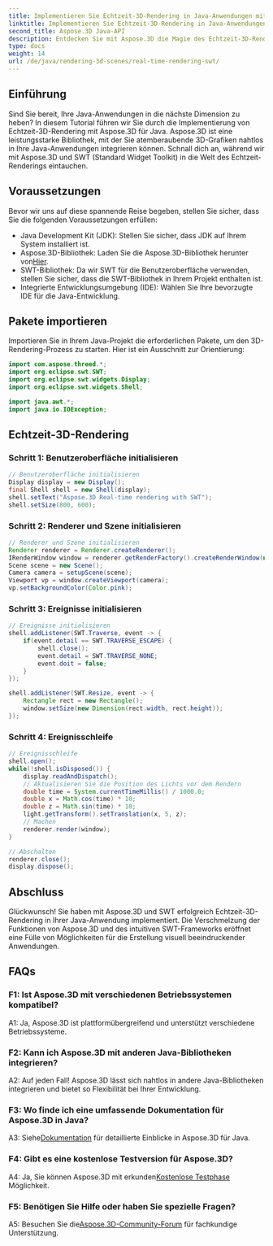 ```yaml
---
title: Implementieren Sie Echtzeit-3D-Rendering in Java-Anwendungen mithilfe von SWT
linktitle: Implementieren Sie Echtzeit-3D-Rendering in Java-Anwendungen mithilfe von SWT
second_title: Aspose.3D Java-API
description: Entdecken Sie mit Aspose.3D die Magie des Echtzeit-3D-Renderings in Java. Erstellen Sie mühelos visuell beeindruckende Anwendungen.
type: docs
weight: 14
url: /de/java/rendering-3d-scenes/real-time-rendering-swt/
---
```

## Einführung

Sind Sie bereit, Ihre Java-Anwendungen in die nächste Dimension zu heben? In diesem Tutorial führen wir Sie durch die Implementierung von Echtzeit-3D-Rendering mit Aspose.3D für Java. Aspose.3D ist eine leistungsstarke Bibliothek, mit der Sie atemberaubende 3D-Grafiken nahtlos in Ihre Java-Anwendungen integrieren können. Schnall dich an, während wir mit Aspose.3D und SWT (Standard Widget Toolkit) in die Welt des Echtzeit-Renderings eintauchen.

## Voraussetzungen

Bevor wir uns auf diese spannende Reise begeben, stellen Sie sicher, dass Sie die folgenden Voraussetzungen erfüllen:

- Java Development Kit (JDK): Stellen Sie sicher, dass JDK auf Ihrem System installiert ist.
-  Aspose.3D-Bibliothek: Laden Sie die Aspose.3D-Bibliothek herunter von[Hier](https://releases.aspose.com/3d/java/).
- SWT-Bibliothek: Da wir SWT für die Benutzeroberfläche verwenden, stellen Sie sicher, dass die SWT-Bibliothek in Ihrem Projekt enthalten ist.
- Integrierte Entwicklungsumgebung (IDE): Wählen Sie Ihre bevorzugte IDE für die Java-Entwicklung.

## Pakete importieren

Importieren Sie in Ihrem Java-Projekt die erforderlichen Pakete, um den 3D-Rendering-Prozess zu starten. Hier ist ein Ausschnitt zur Orientierung:

```java
import com.aspose.threed.*;
import org.eclipse.swt.SWT;
import org.eclipse.swt.widgets.Display;
import org.eclipse.swt.widgets.Shell;

import java.awt.*;
import java.io.IOException;
```

## Echtzeit-3D-Rendering

### Schritt 1: Benutzeroberfläche initialisieren
```java
// Benutzeroberfläche initialisieren
Display display = new Display();
final Shell shell = new Shell(display);
shell.setText("Aspose.3D Real-time rendering with SWT");
shell.setSize(800, 600);
```

### Schritt 2: Renderer und Szene initialisieren
```java
// Renderer und Szene initialisieren
Renderer renderer = Renderer.createRenderer();
IRenderWindow window = renderer.getRenderFactory().createRenderWindow(new RenderParameters(), WindowHandle.fromWin32(shell.handle));
Scene scene = new Scene();
Camera camera = setupScene(scene);
Viewport vp = window.createViewport(camera);
vp.setBackgroundColor(Color.pink);
```

### Schritt 3: Ereignisse initialisieren
```java
// Ereignisse initialisieren
shell.addListener(SWT.Traverse, event -> {
    if(event.detail == SWT.TRAVERSE_ESCAPE) {
        shell.close();
        event.detail = SWT.TRAVERSE_NONE;
        event.doit = false;
    }
});

shell.addListener(SWT.Resize, event -> {
    Rectangle rect = new Rectangle();
    window.setSize(new Dimension(rect.width, rect.height));
});
```

### Schritt 4: Ereignisschleife
```java
// Ereignisschleife
shell.open();
while(!shell.isDisposed()) {
    display.readAndDispatch();
    // Aktualisieren Sie die Position des Lichts vor dem Rendern
    double time = System.currentTimeMillis() / 1000.0;
    double x = Math.cos(time) * 10;
    double z = Math.sin(time) * 10;
    light.getTransform().setTranslation(x, 5, z);
    // Machen
    renderer.render(window);
}

// Abschalten
renderer.close();
display.dispose();
```

## Abschluss

Glückwunsch! Sie haben mit Aspose.3D und SWT erfolgreich Echtzeit-3D-Rendering in Ihrer Java-Anwendung implementiert. Die Verschmelzung der Funktionen von Aspose.3D und des intuitiven SWT-Frameworks eröffnet eine Fülle von Möglichkeiten für die Erstellung visuell beeindruckender Anwendungen.

## FAQs

### F1: Ist Aspose.3D mit verschiedenen Betriebssystemen kompatibel?

A1: Ja, Aspose.3D ist plattformübergreifend und unterstützt verschiedene Betriebssysteme.

### F2: Kann ich Aspose.3D mit anderen Java-Bibliotheken integrieren?

A2: Auf jeden Fall! Aspose.3D lässt sich nahtlos in andere Java-Bibliotheken integrieren und bietet so Flexibilität bei Ihrer Entwicklung.

### F3: Wo finde ich eine umfassende Dokumentation für Aspose.3D in Java?

 A3: Siehe[Dokumentation](https://reference.aspose.com/3d/java/) für detaillierte Einblicke in Aspose.3D für Java.

### F4: Gibt es eine kostenlose Testversion für Aspose.3D?

 A4: Ja, Sie können Aspose.3D mit erkunden[Kostenlose Testphase](https://releases.aspose.com/) Möglichkeit.

### F5: Benötigen Sie Hilfe oder haben Sie spezielle Fragen?

 A5: Besuchen Sie die[Aspose.3D-Community-Forum](https://forum.aspose.com/c/3d/18) für fachkundige Unterstützung.